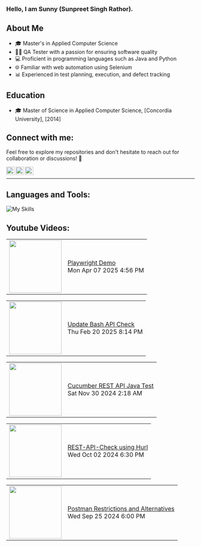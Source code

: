 ### Hello, I am Sunny (Sunpreet Singh Rathor).


## About Me
- 🎓 Master's in Applied Computer Science
- 🧑‍💻 QA Tester with a passion for ensuring software quality
- 💻 Proficient in programming languages such as Java and Python
- 🌐 Familiar with web automation using Selenium
- 📊 Experienced in test planning, execution, and defect tracking

## Education
- 🎓 Master of Science in Applied Computer Science, [Concordia University], [2014]

## Connect with me:
Feel free to explore my repositories and don't hesitate to reach out for collaboration or discussions! 🚀



[<img align="left" alt="rathorsunpreet | Youtube" width="22px" src="https://cdn.jsdelivr.net/npm/simple-icons@v3/icons/youtube.svg" title="Youtube Channel"/>][1]
[<img align="left" alt="rathorsunpreet | LinkedIn" width="22px" src="https://cdn.jsdelivr.net/npm/simple-icons@v3/icons/linkedin.svg" title="Linkedin"/>][2]
[<img align="left" alt="rathorsunpreet | Bitbucket Repo" width="22px" src="https://cdn.jsdelivr.net/npm/simple-icons@v3/icons/bitbucket.svg" title="Bitbucket Repo"/>][3]

<br/>

---


## Languages and Tools:
![My Skills](https://skillicons.dev/icons?i=nodejs,html,css,java,py,git,bash,bootstrap,c,cpp,eclipse,express,fastapi,graphql,linux,maven,mongodb,postman,pug,regex,selenium,tailwind,vim,vscode&perline=20)



## Youtube Videos:
<!-- YOUTUBE:START --><table><tr><td><a href="https://www.youtube.com/watch?v=8u30k3mpvKc"><img width="140px" src="http://img.youtube.com/vi/8u30k3mpvKc/maxresdefault.jpg"></a></td>
<td><a href="https://www.youtube.com/watch?v=8u30k3mpvKc">Playwright Demo</a><br/>Mon Apr 07 2025 4:56 PM</td></tr></table>
<table><tr><td><a href="https://www.youtube.com/watch?v=ZVALKUvCgM4"><img width="140px" src="http://img.youtube.com/vi/ZVALKUvCgM4/maxresdefault.jpg"></a></td>
<td><a href="https://www.youtube.com/watch?v=ZVALKUvCgM4">Update Bash API Check</a><br/>Thu Feb 20 2025 8:14 PM</td></tr></table>
<table><tr><td><a href="https://www.youtube.com/watch?v=qw16KlvStXs"><img width="140px" src="http://img.youtube.com/vi/qw16KlvStXs/maxresdefault.jpg"></a></td>
<td><a href="https://www.youtube.com/watch?v=qw16KlvStXs">Cucumber REST API Java Test</a><br/>Sat Nov 30 2024 2:18 AM</td></tr></table>
<table><tr><td><a href="https://www.youtube.com/watch?v=1xA1X_nQopA"><img width="140px" src="http://img.youtube.com/vi/1xA1X_nQopA/maxresdefault.jpg"></a></td>
<td><a href="https://www.youtube.com/watch?v=1xA1X_nQopA">REST-API-Check using Hurl</a><br/>Wed Oct 02 2024 6:30 PM</td></tr></table>
<table><tr><td><a href="https://www.youtube.com/watch?v=dCNlXr5rnV8"><img width="140px" src="http://img.youtube.com/vi/dCNlXr5rnV8/maxresdefault.jpg"></a></td>
<td><a href="https://www.youtube.com/watch?v=dCNlXr5rnV8">Postman Restrictions and Alternatives</a><br/>Wed Sep 25 2024 6:00 PM</td></tr></table>
<!-- YOUTUBE:END -->


[1]: https://www.youtube.com/@SunpreetRathor/featured
[2]: https://www.linkedin.com/in/rathorsunpreet/
[3]: https://bitbucket.org/rathorsunpreet/workspace/repositories/

